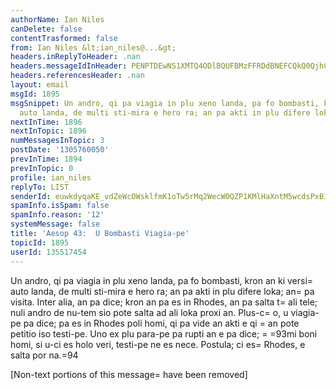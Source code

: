 ```yaml
---
authorName: Ian Niles
canDelete: false
contentTrasformed: false
from: Ian Niles &lt;ian_niles@...&gt;
headers.inReplyToHeader: .nan
headers.messageIdInHeader: PENPTDEwNS1XMTQ4ODlBQUFBMzFFRDdBNEFCQkQ0QjhCOEYwQHBoeC5nYmw+
headers.referencesHeader: .nan
layout: email
msgId: 1895
msgSnippet: Un andro, qi pa viagia in plu xeno landa, pa fo bombasti, kron an ki versi
  auto landa, de multi sti-mira e hero ra; an pa akti in plu difere loka; an pa
nextInTime: 1896
nextInTopic: 1896
numMessagesInTopic: 3
postDate: '1305760050'
prevInTime: 1894
prevInTopic: 0
profile: ian_niles
replyTo: LIST
senderId: euwkdyqaKE_vdZeWcOWsklfmK1oTw5rMq2WecW0QZP1KMlHaXntM5wcdsPxBIU0PuR8H-B3DXEYlrdmn-xrc3Wd3d_Ag7eu2
spamInfo.isSpam: false
spamInfo.reason: '12'
systemMessage: false
title: 'Aesop 43:  U Bombasti Viagia-pe'
topicId: 1895
userId: 135517454
---
```



Un andro, qi pa viagia in plu xeno landa, pa fo bombasti, kron an ki versi=
 auto landa, de multi sti-mira e hero ra; an pa akti in plu difere loka; an=
 pa visita.  Inter alia, an pa dice; kron an pa es in Rhodes, an pa salta t=
ali tele; nuli andro de nu-tem sio pote salta ad ali loka proxi an.  Plus-c=
o, u viagia-pe pa dice; pa es in Rhodes poli homi, qi pa vide an akti e qi =
an pote petitio iso testi-pe.  Uno ex plu para-pe pa rupti an e pa dice; =
=93mi boni homi, si u-ci es holo veri, testi-pe ne es nece.  Postula; ci es=
 Rhodes, e salta por na.=94 		 	   		  

[Non-text portions of this message=
 have been removed]


